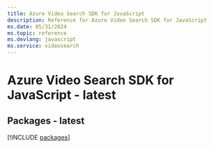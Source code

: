 ```yaml
---
title: Azure Video Search SDK for JavaScript
description: Reference for Azure Video Search SDK for JavaScript
ms.date: 05/31/2024
ms.topic: reference
ms.devlang: javascript
ms.service: videosearch
---
```

# Azure Video Search SDK for JavaScript - latest
## Packages - latest
[!INCLUDE [packages](video-search-index.md)]